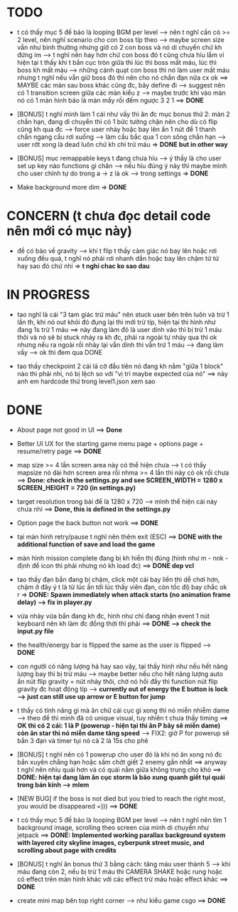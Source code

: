 # TODO
- t có thấy mục 5 đề bảo là looping BGM per level --> nên t nghĩ cần có >= 2 level, nên nghĩ scenario cho con boss típ theo --> maybe screen size vẫn như bình thường nhưng giờ có 2 con boss và nó di chuyển chứ kh đứng im --> t nghĩ nên hay hơn chứ con boss đó t cũng chưa hỉu lắm vì hiện tại t thấy khi t bắn cục tròn giữa thì lúc thì boss mất máu, lúc thì boss kh mất máu --> những cánh quạt con boss thì nó làm user mất máu nhưng t nghĩ nếu vẫn giữ boss đó thì nên cho nó chắn đạn nữa cx ok ==> MAYBE các màn sau boss khác cũng đc, bây define đi --> suggest nên có 1 transition screen giữa các màn kiểu z --> maybe trước khi vào màn nó có 1 màn hình bảo là màn mấy rồi đếm ngược 3 2 1 ==> **DONE**

- [BONUS] t nghĩ mình làm 1 cái như vầy thì ăn đc mục bonus thứ 2: màn 2 chẳn hạn, đang di chuyển thì có 1 bức tường chặn nên cho dù có flip cũng kh qua đc --> force user nhảy hoặc bay lên ấn 1 nút để 1 thanh chẳn ngang cầu rơi xuống --> làm cầu bắc qua 1 con sông chẳn hạn --> user rớt xong là dead luôn chứ kh chỉ trừ máu => **DONE but in other way**

- [BONUS] mục remappable keys t đang chưa hỉu --> ý thầy là cho user set up key nào functions gì chăn --> nếu hỉu đúng ý này thì maybe mình cho user chỉnh tự do trong a -> z là ok --> trong settings  => **DONE**

- Make background more dim => **DONE**

# CONCERN (t chưa đọc detail code nên mới có mục này)

- đề có bảo về gravity --> khi t flip t thấy cảm giác nó bay lên hoặc rơi xuống đều quá, t nghĩ nó phải rơi nhanh dần hoặc bay lên chậm từ từ hay sao đó chứ nhỉ => **t nghi chac ko sao dau**


# IN PROGRESS

- tao nghĩ là cái "3 tam giác trừ máu" nên stuck user bên trên luôn và trừ 1 lần th, khi nó out khỏi đó đụng lại thì mới trừ típ, hiện tại thì hình như đang 1s trừ 1 máu ==> này đang làm đó là user dính vào thì bị trừ 1 máu thôi và nó sẽ bị stuck nhảy ra kh đc, phải ra ngoài tự nhảy qua thì ok nhưng nếu ra ngoài rồi nhảy lại vẫn dính thì vẫn trứ 1 máu --> đang làm vầy --> ok thì đem qua DONE

- tao thấy checkpoint 2 cái lá cờ đầu tiên nó đang kh nằm "giữa 1 block" nào thì phải nhỉ, nó bị lệch so với "vị trí maybe expected của nó" ==> này anh em hardcode thử trong level1.json xem sao


# DONE

- About page not good in UI ==> **Done**

- Better UI UX for the starting game menu page + options page + resume/retry page ==> **DONE**

-  map size >= 4 lần screen area này có thể hiện chưa --> t có thấy mapsize nó dài hơn screen area rồi nhma >= 4 lần thì này có ok rồi chưa  ==> **Done: check in the settings.py and see SCREEN_WIDTH = 1280 x SCREEN_HEIGHT = 720 (in settings.py)**

- target resolution trong bài để là 1280 x 720 --> mình thể hiện cái này chưa nhỉ ==> **Done, this is defined in the settings.py**

- Option page the back button not work ==> **DONE**

- tại màn hình retry/pause t nghĩ nên thêm exit (ESC) ==> **DONE with the additional function of save and load the game**

- màn hình mission complete đang bị kh hiển thị đúng (hình như m - nnk - định để  icon thì phải nhưng nó kh load đc) ==> **DONE dep vcl**

- tao thấy đạn bắn đang bị chậm, click một cái bay liền thì dễ chơi hơn, chậm ở đây ý t là từ lúc ấn tới lúc thấy viên đạn, còn tốc độ bay chắc ok r => **DONE: Spawn immediately when attack starts (no animation frame delay) --> fix in player.py**

- vừa nhảy vừa bắn đang kh đc, hình như chỉ đang nhận event 1 nút keyboard nên kh làm đc đồng thời thì phải ==> **DONE --> check the input.py file**

- the health/energy bar is flipped the same as the user is flipped --> **DONE**

- con người có năng lượng hả hay sao vậy, tại thấy hình như nếu hết năng lượng bay thì bị trừ máu --> maybe better nếu cho hết năng lượng auto ấn nút flip gravity = nút nhảy thôi, chờ nó hồi đầy thì function nút flip gravity đc hoạt động típ --> **currently out of energy the E button is lock --> just can still use up arrow or E button for jump**

- t thấy có tính năng gì mà ăn chữ cái cục gì xong thì nó miễn nhiễm dame --> theo đề thì mình đã có unique visual, tuy nhiên t chưa thấy timing ==> **OK thì có 2 cái: 1 là P (powerup - hiện tại thì ăn P bây sẽ miễn dame) còn ăn star thì nó miễn dame tăng speed** --> FIX2: giờ P for powerup sẽ bắn 3 đạn và timer tụi nó cả 2 là 15s cho phê

- [BONUS] t nghĩ nên có 1 powerup cho user đó là khi nó ăn xong nó đc bắn xuyên chẳng hạn hoặc sấm chớt giết 2 enemy gần nhất ==> anyway t nghĩ nên nhìu quái hơn và có quái nằm giữa không trung cho khó ==> **DONE: hiện tại đang làm ăn cục storm là bão xung quanh giết tụi quái trong bán kính --> mlem**

- [NEW BUG] if the boss is not died but you tried to reach the right most, you would be disappeared =))) ==> **DONE**

- t có thấy mục 5 đề bảo là looping BGM per level --> nên t nghĩ nên tìm 1 background image, scrolling theo screen của mình di chuyển như jetpack ==> **DONE: Implemented working parallax background system with layered city skyline images, cyberpunk street music, and scrolling about page with credits**

- [BONUS] t nghĩ ăn bonus thứ 3 bằng cách: tăng máu user thành 5 --> khi máu đang còn 2, nếu bị trừ 1 máu thì CAMERA SHAKE hoặc rung hoặc có effect trên màn hình khác với các effect trừ máu hoặc effect khác ==> **DONE**

- create mini map bên top right corner --> như kiểu game csgo ==> **DONE**






